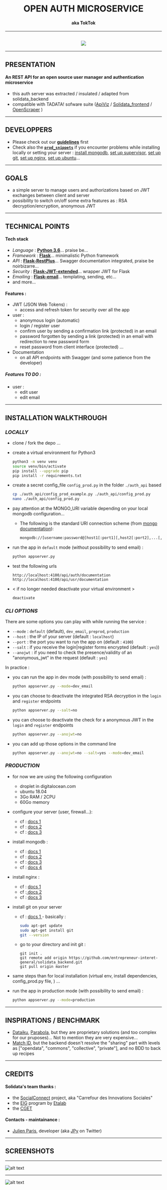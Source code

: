 <div align=center> 
	<h1>OPEN AUTH MICROSERVICE </h1>
	<h4>aka TokTok</h4>
</div>

---------

<h2 align=center>
	<img src="./static/logo_auth_microservice_300px.png">
</h2>

-------
## PRESENTATION

#### An REST API for an open source user manager and authentication microservice

- this auth server was extracted / insulated / adapted from solidata_backend
- compatible with TADATA! sofware suite ([ApiViz](https://github.com/entrepreneur-interet-general/CIS-front) / [Solidata_frontend](https://github.com/entrepreneur-interet-general/solidata_frontend) / [OpenScraper](https://github.com/entrepreneur-interet-general/OpenScraper) )



--------

## DEVELOPPERS

- Please check out our **[guidelines](./GUIDELINES_DEV.md)** first
- Check also the **[`prod_snippets`](./prod_snippets)** if you encounter problems while installing locally or setting your server : [install mongodb](./prod_snippets/prod_mongodb.md), [set up supervisor](./prod_snippets/prod_supervisor.md), [set up git](./prod_snippets/prod_git.md), [set up nginx](./prod_snippets/prod_nginx.md), [set up ubuntu](./prod_snippets/prod_ubuntu.md)...

-------

## GOALS

- a simple server to manage users and authorizations based on JWT exchanges between client and server
- possibility to switch on/off some extra features as : RSA decryption/encryption, anonymous JWT 


------

## TECHNICAL POINTS

#### Tech stack
- _Language_  : **[Python 3.6](https://www.python.org/)**... praise be...
- _Framework_ : **[Flask](http://flask.pocoo.org/)**... minimalistic Python framework
- _API_       : **[Flask-RestPlus](http://flask-restplus.readthedocs.io/en/stable/)**... Swagger documentation integrated, praise be noirbizarre...
- _Security_  : **[Flask-JWT-extended](https://flask-jwt-extended.readthedocs.io/en/latest/)**... wrapper JWT for Flask
- _Emailing_  : **[Flask-email](https://pythonhosted.org/Flask-Mail/)**... templating, sending, etc...
- and more...

#### Features :

- JWT (JSON Web Tokens) :
	- access and refresh token for security over all the app
- user :
	- anonymous login (automatic)
	- login / register user 
	- confirm user by sending a confirmation link (protected) in an email 
	- password forgotten by sending a link (protected) in an email with redirection to new password form 
	- reset password from client interface (protected) ...
- Documentation 
	- on all API endpoints with Swagger (and some patience from the developer)

##### Features TO DO  :
- user : 
	- edit user
	- edit email


-------

## INSTALLATION WALKTHROUGH 

### _LOCALLY_

- clone / fork the depo 
	...

- create a virtual environment for Python3
	
	```bash
	python3 -m venv venv
	source venv/bin/activate
	pip install --upgrade pip
	pip install -r requirements.txt
	```

- create a secret config_file `config_prod.py` in the folder `./auth_api` based 

	```bash
	cp ./auth_api/config_prod_example.py ./auth_api/config_prod.py
	nano ./auth_api/config_prod.py 
	```

- pay attention at the MONGO_URI variable depending on your local mongodb configuration...
	- The following is the standard URI connection scheme (from [mongo documentation](https://docs.mongodb.com/manual/reference/connection-string/)):
		```bash
		mongodb://[username:password@]host1[:port1][,host2[:port2],...[,hostN[:portN]]][/[database][?options]]
		```

- run the app in `default` mode (without possibility to send email) : 

	```bash
	python appserver.py
	``` 

- test the following urls 
	
	```
	http://localhost:4100/api/auth/documentation
	http://localhost:4100/api/usr/documentation
	```

- < if no longer needed deactivate your virtual environment >

	```bash
	deactivate
	```

### _CLI OPTIONS_

There are some options you can play with while running the service :
- `--mode` : `default` (default), `dev_email`, `preprod`, `production`
- `--host` : the IP of your server (default : `localhost`)
- `--port` : the port you want to run the app on (default : `4100`)
- `--salt` : if you receive the login|register forms encrypted (default : `yes`))
- `--anojwt` : if you need to check the presence/validity of an "anonymous_jwt" in the request (default : `yes`) 

In practice : 

- you can run the app in dev mode (with possibility to send email) : 

	```bash
	python appserver.py --mode=dev_email
	``` 

- you can choose to deactivate the integrated RSA decryption in the `login` and `register` endpoints

	```bash
	python appserver.py --salt=no
	``` 

- you can choose to deactivate the check for a anonymous JWT in the `login` and `register` endpoints

	```bash
	python appserver.py --anojwt=no
	``` 

- you can add up those options in the command line
	```bash
	python appserver.py --anojwt=no --salt=yes --mode=dev_email
	``` 

### _PRODUCTION_

- for now we are using the following configuration

	- droplet in digitalocean.com
	- ubuntu 18.04
	- 3Go RAM / 2CPU
	- 60Go memory

- configure your server (user, firewall...): 
	- cf : [ docs 1 ](https://www.digitalocean.com/community/tutorials/initial-server-setup-with-ubuntu-18-04) 
	- cf : [ docs 2 ](https://www.digitalocean.com/community/tutorials/how-to-setup-a-firewall-with-ufw-on-an-ubuntu-and-debian-cloud-server) 
	- cf : [ docs 3 ](https://scottlinux.com/2011/10/10/ufw-allow-from-specific-ip-on-specific-port/ )

- install mongodb : 
	- cf : [ docs 1 ](https://docs.mongodb.com/manual/tutorial/install-mongodb-on-ubuntu/)
	- cf : [ docs 2 ](https://www.digitalocean.com/community/tutorials/how-to-install-mongodb-on-ubuntu-18-04)	
	- cf : [ docs 3 ](https://www.digitalocean.com/community/tutorials/how-to-install-and-secure-mongodb-on-ubuntu-16-04#part-two-securing-mongodb) 
	- cf : [ docs 4 ](https://www.tecmint.com/install-mongodb-on-ubuntu-18-04/ )


- install nginx : 
	- cf : [ docs 1 ](https://www.digitalocean.com/community/tutorials/how-to-install-nginx-on-ubuntu-18-04)
	- cf :[ docs 2](https://linuxize.com/post/how-to-install-nginx-on-ubuntu-18-04/)
	- cf : [ docs 3 ](https://linuxize.com/post/how-to-set-up-nginx-server-blocks-on-ubuntu-18-04/ )


- install git on your server
	- cf : [ docs 1 ](https://www.digitalocean.com/community/tutorials/how-to-install-git-on-ubuntu-18-04)	- basically : 
		```bash
		sudo apt-get update
		sudo apt-get install git
		git --version
		```
	- go to your directory and init git :
		```
		git init . 
		git remote add origin https://github.com/entrepreneur-interet-general/solidata_backend.git
		git pull origin master
		```

- same steps than for local installation (virtual env, install dependencies, config_prod.py file, ) ... 

- run the app in production mode (with possibility to send email) : 

	```bash 
	python appserver.py --mode=production
	``` 

------

## INSPIRATIONS / BENCHMARK

- [Dataiku](https://www.dataiku.com/), [Parabola](https://parabola.io/), but they are proprietary solutions (and too complex for our pruposes)... Not to mention they are very expensive...
- [Match ID](https://matchid-project.github.io/), but the backend doesn't resolve the "sharing" part with levels as ["opendata", "commons", "collective", "private"], and no BDD to back up recipes


-------

## CREDITS 

#### Solidata's team thanks :

- the [SocialConnect](https://entrepreneur-interet-general.etalab.gouv.fr/defi/2017/09/26/socialconnect/) project, aka "Carrefour des Innovations Sociales"
- the [EIG](https://entrepreneur-interet-general.etalab.gouv.fr/) program by [Etalab](https://www.etalab.gouv.fr/)
- the [CGET](http://www.cget.gouv.fr/)

#### Contacts - maintainance :

- [Julien Paris](<mailto:julien.paris@cget.gouv.fr>), developer (aka [JPy](https://twitter.com/jparis_py) on Twitter)

-------

## SCREENSHOTS

-------
![alt text](./screenshots/endpoints_users.png "endpoint users")

-------
![alt text](./screenshots/endpoints_auth_server.png "endpoint auth users")



